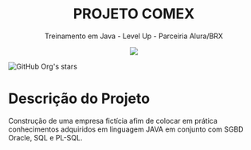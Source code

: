 <h1 align="center"> PROJETO COMEX </h1>

<p align="center">Treinamento em Java - Level Up - Parceiria Alura/BRX</p>

<p align="center">
<img src="http://img.shields.io/static/v1?label=STATUS&message=EM%20DESENVOLVIMENTO&color=GREEN&style=for-the-badge"/>
</p>

![GitHub Org's stars](https://img.shields.io/github/stars/leandro-molinari?style=social)

<h1>Descrição do Projeto</h1>

Construção de uma empresa fictícia afim de colocar em prática conhecimentos adquiridos em linguagem JAVA em conjunto com SGBD Oracle, SQL e PL-SQL.
